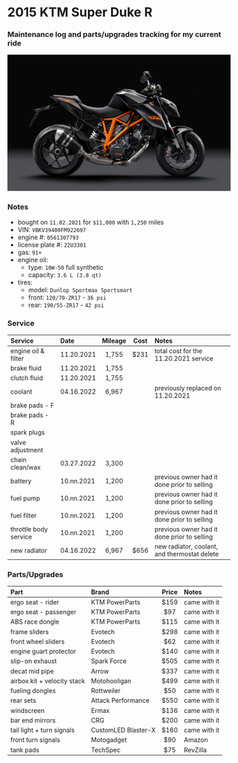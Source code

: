 # 2015 KTM Super Duke R
### Maintenance log and parts/upgrades tracking for my current ride

![](/pic.jpg)

### Notes
- bought on `11.02.2021` for `$11,000` with `1,250` miles
- VIN: `VBKV39400FM922697`
- engine #: `0561307793`
- license plate #: `22U3301`
- gas: `91+`
- engine oil:
  - type: `10W-50` full synthetic
  - capacity: `3.6 L (3.8 qt)`
- tires:
  - model: `Dunlop Sportmax Sportsmart`
  - front: `120/70-ZR17` - `36 psi`
  - rear:  `190/55-ZR17` - `42 psi`

### Service

| Service               | Date       | Mileage    | Cost       | Notes                                           |
| :-------------------- | :--------- | :--------: | :--------: | :---------------------------------------------- |
| engine oil & filter   | 11.20.2021 | 1,755      | $231       | total cost for the 11.20.2021 service           |
| brake fluid           | 11.20.2021 | 1,755      |            |                                                 |
| clutch fluid          | 11.20.2021 | 1,755      |            |                                                 |
| coolant               | 04.16.2022 | 6,967      |            | previously replaced on 11.20.2021               |
| brake pads - F        |            |            |            |                                                 |
| brake pads - R        |            |            |            |                                                 |    
| spark plugs           |            |            |            |                                                 |
| valve adjustment      |            |            |            |                                                 |
| chain clean/wax       | 03.27.2022 | 3,300      |            |                                                 |
| battery               | 10.nn.2021 | 1,200      |            | previous owner had it done prior to selling     |
| fuel pump             | 10.nn.2021 | 1,200      |            | previous owner had it done prior to selling     |
| fuel filter           | 10.nn.2021 | 1,200      |            | previous owner had it done prior to selling     |
| throttle body service | 10.nn.2021 | 1,200      |            | previous owner had it done prior to selling     |
| new radiator          | 04.16.2022 | 6,967      | $656       | new radiator, coolant, and thermostat delete    |

### Parts/Upgrades

| Part                        | Brand               | Price      | Notes            |
| :-------------------------- | :------------------ | :--------: | :--------------- |
| ergo seat - rider           | KTM PowerParts      | $159       | came with it     |
| ergo seat - passenger       | KTM PowerParts      | $97        | came with it     |
| ABS race dongle             | KTM PowerParts      | $115       | came with it     |
| frame sliders               | Evotech             | $298       | came with it     |
| front wheel sliders         | Evotech             | $62        | came with it     |
| engine guart protector      | Evotech             | $140       | came with it     |
| slip-on exhaust             | Spark Force         | $505       | came with it     |
| decat mid pipe              | Arrow               | $337       | came with it     |
| airbox kit + velocity stack | Motohooligan        | $499       | came with it     |
| fueling dongles             | Rottweiler          | $50        | came with it     |
| rear sets                   | Attack Performance  | $550       | came with it     |
| windscreen                  | Ermax               | $136       | came with it     |
| bar end mirrors             | CRG                 | $200       | came with it     |
| tail light + turn signals   | CustomLED Blaster-X | $160       | came with it     |
| front turn signals          | Motogadget          | $90        | Amazon           |
| tank pads                   | TechSpec            | $75        | RevZilla         |
